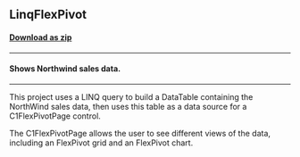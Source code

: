## LinqFlexPivot
#### [Download as zip](https://grapecity.github.io/DownGit/#/home?url=https://github.com/GrapeCity/ComponentOne-WinForms-Samples/tree/master/NetFramework\FlexPivot\CS\LinqOlap)
____
#### Shows Northwind sales data.
____
This project uses a LINQ query to build a DataTable containing the NorthWind sales data, then uses this table as a data source for a C1FlexPivotPage control.

The C1FlexPivotPage allows the user to see different views of the data, including an FlexPivot grid and an FlexPivot chart.
